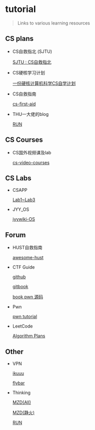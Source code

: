 # tutorial

> Links to various learning resources

## CS plans

* CS自救指北 (SJTU)

  [SJTU : CS自救指北](https://survivesjtu.gitbook.io/survivesjtumanual/fu-lu/ben-ke-sheng-zhuan-ye-jie-shao-todo/cs-zi-jiu-zhi-bei)

* CS硬核学习计划

  [一份硬核计算机科学CS自学计划](https://github.com/spring2go/cs_study_plan)

* CS自救指南

  [cs-first-aid](https://github.com/AndyBRoswell/cs-first-aid)
  
* THU一大佬的blog

  [RUN](https://trinkle23897.github.io/)

## CS Courses

* CS国外视频课及lab

  [cs-video-courses](https://github.com/Chirag-Bansal/cs-video-courses)



## CS Labs

* CSAPP

  [Lab1~Lab3](https://github.com/wuxueqian14/CSAPP-Lab)
  
* JYY_OS

  [jyywiki-OS](http://jyywiki.cn/OS/2022/)

## Forum

* HUST自救指南

  [awesome-hust](https://github.com/recolic/awesome-hust)

* CTF Guide

  [github](https://github.com/firmianay/CTF-All-In-One)

  [gitbook](https://firmianay.gitbook.io/ctf-all-in-one/)

  [book pwn 源码](https://github.com/firmianay/ctf-book)
  
* Pwn

  [pwn tutorial](https://github.com/CHYbeta/Software-Security-Learning)
  
* LeetCode

  [Algorithm Plans](https://github.com/acm-clan/algorithm-stone)

  

## Other

* VPN

  [ikuuu](https://ikuuu.co/user)

  [flybar](https://www.flybar.cc/)

* Thinking

  [MZD(All)](https://github.com/OriginZero/TheGreatLeaderChairmanMAO)

  [MZD(静火)](https://github.com/SomeyaMako/Selected-Works-of-Mao-Zedong-JingHuo-version)
  
  [RUN](https://github.com/The-Run-Philosophy-Organization/run)
  
  

